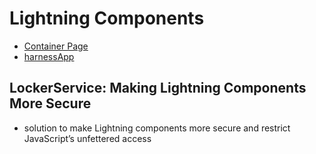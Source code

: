 # Lightning Components

* [Container Page](https://developer.salesforce.com/docs/atlas.en-us.210.0.pages.meta/pages/pages_html_container_page.htm)
* [harnessApp](https://crmsystems-dev-ed.lightning.force.com/c/harnessApp.app)

## LockerService: Making Lightning Components More Secure
* solution to make Lightning components more secure and restrict JavaScript’s unfettered access
